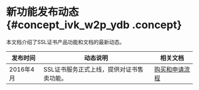 # 新功能发布动态 {#concept_ivk_w2p_ydb .concept}

本文档介绍了SSL证书产品功能和文档的最新动态。

|发布时间|动态说明|相关文档|
|----|----|----|
|2016年4月|SSL证书服务正式上线，提供对证书售卖功能。|[购买和申请流程](../../../../intl.zh-CN/产品定价/购买和申请流程.md#)|

